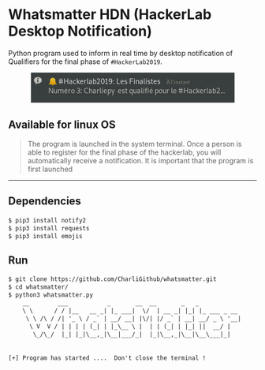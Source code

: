 # Whatsmatter HDN (HackerLab Desktop Notification)

Python program used to inform in real time by desktop notification of Qualifiers for the final phase of ```#HackerLab2019```.

<center><img src="Whatsmatter-about.png" /></center>

## Available for linux OS  
> The program is launched in the system terminal. Once a person is able to register for the final phase of the hackerlab, you will automatically receive a notification. It is important that the program is first launched

---
## Dependencies
```console
$ pip3 install notify2  
$ pip3 install requests  
$ pip3 install emojis  
```
## Run
```console
$ git clone https://github.com/CharliGithub/whatsmatter.git
$ cd whatsmatter/
$ python3 whatsmatter.py 
    __        ___           _       __  __       _   _            
    \ \      / / |__   __ _| |_ ___|  \/  | __ _| |_| |_ ___ _ __ 
     \ \ /\ / /| '_ \ / _` | __/ __| |\/| |/ _` | __| __/ _ \ '__|
      \ V  V / | | | | (_| | |_\__ \ |  | | (_| | |_| ||  __/ |   
       \_/\_/  |_| |_|\__,_|\__|___/_|  |_|\__,_|\__|\__\___|_|   
                                                                  
    
[+] Program has started ....  Don't close the terminal !
```
